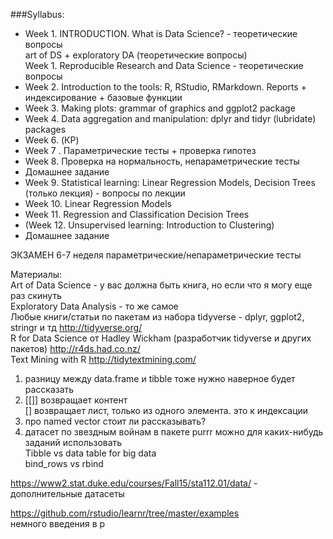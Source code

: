 ###Syllabus:  
* Week 1. INTRODUCTION. What is Data Science? - теоретические вопросы  
art of DS + exploratory DA (теоретические вопросы)  
Week 1. Reproducible Research and Data Science - теоретические вопросы
* Week 2. Introduction to the tools: R, RStudio, RMarkdown. Reports + индексирование + базовые функции
* Week 3. Making plots: grammar of graphics and ggplot2 package
* Week 4. Data aggregation and manipulation: dplyr and tidyr (lubridate) packages 
* Week 6. (КР)
* Week 7 . Параметрические тесты + проверка гипотез
* Week 8. Проверка на нормальность, непараметрические тесты  
* Домашнее задание
* Week 9. Statistical learning: Linear Regression Models, Decision Trees (только лекция) - вопросы по лекции
* Week 10. Linear Regression Models
* Week 11. Regression and Classification Decision Trees 
* (Week 12. Unsupervised learning: Introduction to Clustering)
* Домашнее задание

ЭКЗАМЕН 
6-7 неделя параметрические/непараметрические тесты

Материалы:  
Art of Data Science - у вас должна быть книга, но если что я могу еще раз скинуть  
Exploratory Data Analysis - то же самое   
Любые книги/статьи по пакетам из набора tidyverse - dplyr, ggplot2, stringr и тд http://tidyverse.org/   
R for Data Science от Hadley Wickham (разработчик tidyverse и других пакетов) http://r4ds.had.co.nz/   
Text Mining with R http://tidytextmining.com/   


1) разницу между data.frame и tibble тоже нужно наверное будет рассказать   
2) [[]] возвращает контент   
[] возвращает лист, только из одного элемента. это к индексации  
3) про named vector стоит ли рассказывать?   
4) датасет по звездным войнам в пакете purrr можно для каких-нибудь заданий использовать  
Tibble vs data table for big data    
bind_rows vs rbind  
  
https://www2.stat.duke.edu/courses/Fall15/sta112.01/data/  - дополнительные датасеты 
  
https://github.com/rstudio/learnr/tree/master/examples  
немного введения в р  

